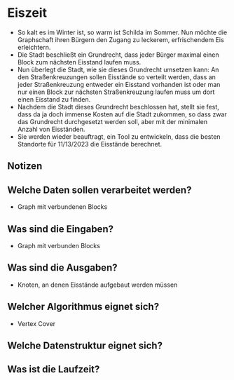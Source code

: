 # Eiszeit

- So kalt es im Winter ist, so warm ist Schilda im Sommer. Nun möchte die Graphschaft
  ihren Bürgern den Zugang zu leckerem, erfrischendem Eis erleichtern. 
- Die Stadt beschließt ein Grundrecht, dass jeder Bürger maximal einen Block zum
  nächsten Eisstand laufen muss. 
- Nun überlegt die Stadt, wie sie dieses Grundrecht umsetzen kann: An den
  Straßenkreuzungen sollen Eisstände so verteilt werden, dass an jeder
  Straßenkreuzung entweder ein Eisstand vorhanden ist oder man nur einen Block zur
  nächsten Straßenkreuzung laufen muss um dort einen Eisstand zu finden. 
- Nachdem die Stadt dieses Grundrecht beschlossen hat, stellt sie fest, dass da ja doch
  immense Kosten auf die Stadt zukommen, so dass zwar das Grundrecht durchgesetzt
  werden soll, aber mit der minimalen Anzahl von Eisständen. 
- Sie werden wieder beauftragt, ein Tool zu entwickeln, dass die besten Standorte für
  11/13/2023
  die Eisstände berechnet.


## Notizen

## Welche Daten sollen verarbeitet werden?

- Graph mit verbundenen Blocks

## Was sind die Eingaben?

- Graph mit verbunden Blocks

## Was sind die Ausgaben?

- Knoten, an denen Eisstände aufgebaut werden müssen

## Welcher Algorithmus eignet sich?

- Vertex Cover

## Welche Datenstruktur eignet sich?



## Was ist die Laufzeit?



